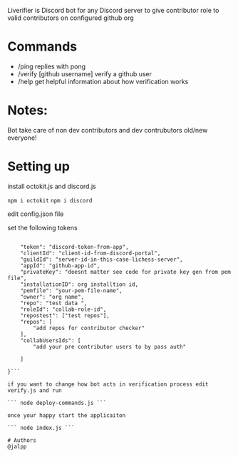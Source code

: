 Liverifier is Discord bot for any Discord server to give contributor role to valid contributors on configured github org


# Commands

- /ping replies with pong
- /verify [github username] verify a github user
- /help get helpful information about how verification works


# Notes:
Bot take care of non dev contributors and dev contrubutors old/new everyone!

# Setting up

install octokit.js and discord.js

``` npm i octokit ```
``` npm i discord ```

edit config.json file

set the following tokens

```{

    "token": "discord-token-from-app",
    "clientId": "client-id-from-discord-portal",
    "guildId": "server-id-in-this-case-lichess-server",
    "appId": "github-app-id",
    "privateKey": "doesnt matter see code for private key gen from pem file",
    "installationID": org installtion id,
    "pemfile": "your-pem-file-name",
    "owner": "org name",
    "repo": "test data ",
    "roleId": "collab-role-id",
    "repostest": ["test repos"],
    "repos": [
        "add repos for contributor checker"
    ],
    "collabUsersIds": [
        "add your pre contributor users to by pass auth"

    ]

}```

if you want to change how bot acts in verification process edit verify.js and run

``` node deploy-commands.js ```

once your happy start the applicaiton

``` node index.js ```

# Authors
@jalpp



